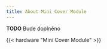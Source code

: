```yaml
---
title: About Mini Cover Module
---
```


**TODO** Bude doplněno

{{< hardware "Mini Cover Module" >}}
